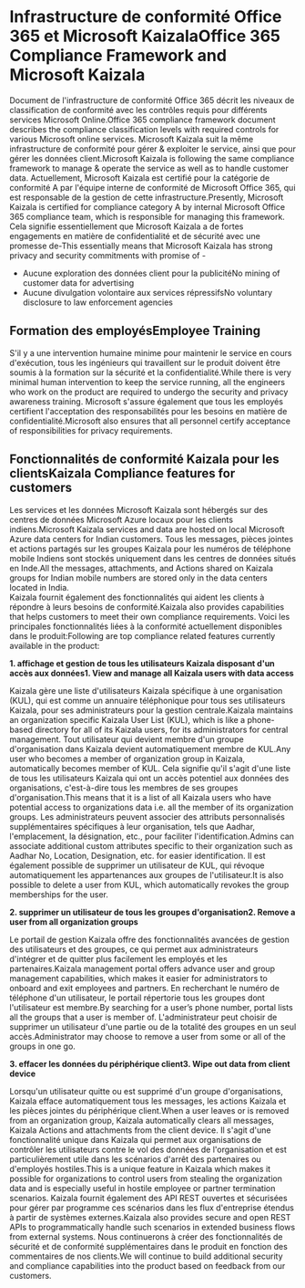 # <a name="office-365-compliance-framework-and-microsoft-kaizala"></a><span data-ttu-id="bd4be-101">Infrastructure de conformité Office 365 et Microsoft Kaizala</span><span class="sxs-lookup"><span data-stu-id="bd4be-101">Office 365 Compliance Framework and Microsoft Kaizala</span></span>

<span data-ttu-id="bd4be-102">Document de l'infrastructure de conformité Office 365 décrit les niveaux de classification de conformité avec les contrôles requis pour différents services Microsoft Online.</span><span class="sxs-lookup"><span data-stu-id="bd4be-102">Office 365 compliance framework document describes the compliance classification levels with required controls for various Microsoft online services.</span></span> <span data-ttu-id="bd4be-103">Microsoft Kaizala suit la même infrastructure de conformité pour gérer & exploiter le service, ainsi que pour gérer les données client.</span><span class="sxs-lookup"><span data-stu-id="bd4be-103">Microsoft Kaizala is following the same compliance framework to manage & operate the service as well as to handle customer data.</span></span> <span data-ttu-id="bd4be-104">Actuellement, Microsoft Kaizala est certifié pour la catégorie de conformité A par l'équipe interne de conformité de Microsoft Office 365, qui est responsable de la gestion de cette infrastructure.</span><span class="sxs-lookup"><span data-stu-id="bd4be-104">Presently, Microsoft Kaizala is certified for compliance category A by internal Microsoft Office 365 compliance team, which is responsible for managing this framework.</span></span> <span data-ttu-id="bd4be-105">Cela signifie essentiellement que Microsoft Kaizala a de fortes engagements en matière de confidentialité et de sécurité avec une promesse de-</span><span class="sxs-lookup"><span data-stu-id="bd4be-105">This essentially means that Microsoft Kaizala has strong privacy and security commitments with promise of -</span></span>

* <span data-ttu-id="bd4be-106">Aucune exploration des données client pour la publicité</span><span class="sxs-lookup"><span data-stu-id="bd4be-106">No mining of customer data for advertising</span></span> 
* <span data-ttu-id="bd4be-107">Aucune divulgation volontaire aux services répressifs</span><span class="sxs-lookup"><span data-stu-id="bd4be-107">No voluntary disclosure to law enforcement agencies</span></span> 

## <a name="employee-training"></a><span data-ttu-id="bd4be-108">Formation des employés</span><span class="sxs-lookup"><span data-stu-id="bd4be-108">Employee Training</span></span>

<span data-ttu-id="bd4be-109">S'il y a une intervention humaine minime pour maintenir le service en cours d'exécution, tous les ingénieurs qui travaillent sur le produit doivent être soumis à la formation sur la sécurité et la confidentialité.</span><span class="sxs-lookup"><span data-stu-id="bd4be-109">While there is very minimal human intervention to keep the service running, all the engineers who work on the product are required to undergo the security and privacy awareness training.</span></span> <span data-ttu-id="bd4be-110">Microsoft s'assure également que tous les employés certifient l'acceptation des responsabilités pour les besoins en matière de confidentialité.</span><span class="sxs-lookup"><span data-stu-id="bd4be-110">Microsoft also ensures that all personnel certify acceptance of responsibilities for privacy requirements.</span></span> 

## <a name="kaizala-compliance-features-for-customers"></a><span data-ttu-id="bd4be-111">Fonctionnalités de conformité Kaizala pour les clients</span><span class="sxs-lookup"><span data-stu-id="bd4be-111">Kaizala Compliance features for customers</span></span>

<span data-ttu-id="bd4be-112">Les services et les données Microsoft Kaizala sont hébergés sur des centres de données Microsoft Azure locaux pour les clients indiens.</span><span class="sxs-lookup"><span data-stu-id="bd4be-112">Microsoft Kaizala services and data are hosted on local Microsoft Azure data centers for Indian customers.</span></span> <span data-ttu-id="bd4be-113">Tous les messages, pièces jointes et actions partagés sur les groupes Kaizala pour les numéros de téléphone mobile Indiens sont stockés uniquement dans les centres de données situés en Inde.</span><span class="sxs-lookup"><span data-stu-id="bd4be-113">All the messages, attachments, and Actions shared on Kaizala groups for Indian mobile numbers are stored only in the data centers located in India.</span></span>  
<span data-ttu-id="bd4be-114">Kaizala fournit également des fonctionnalités qui aident les clients à répondre à leurs besoins de conformité.</span><span class="sxs-lookup"><span data-stu-id="bd4be-114">Kaizala also provides capabilities that helps customers to meet their own compliance requirements.</span></span> <span data-ttu-id="bd4be-115">Voici les principales fonctionnalités liées à la conformité actuellement disponibles dans le produit:</span><span class="sxs-lookup"><span data-stu-id="bd4be-115">Following are top compliance related features currently available in the product:</span></span> 

<span data-ttu-id="bd4be-116">**1. affichage et gestion de tous les utilisateurs Kaizala disposant d'un accès aux données**</span><span class="sxs-lookup"><span data-stu-id="bd4be-116">**1. View and manage all Kaizala users with data access**</span></span>

<span data-ttu-id="bd4be-117">Kaizala gère une liste d'utilisateurs Kaizala spécifique à une organisation (KUL), qui est comme un annuaire téléphonique pour tous ses utilisateurs Kaizala, pour ses administrateurs pour la gestion centrale.</span><span class="sxs-lookup"><span data-stu-id="bd4be-117">Kaizala maintains an organization specific Kaizala User List (KUL), which is like a phone-based directory for all of its Kaizala users, for its administrators for central management.</span></span> <span data-ttu-id="bd4be-118">Tout utilisateur qui devient membre d'un groupe d'organisation dans Kaizala devient automatiquement membre de KUL.</span><span class="sxs-lookup"><span data-stu-id="bd4be-118">Any user who becomes a member of organization group in Kaizala, automatically becomes member of KUL.</span></span> <span data-ttu-id="bd4be-119">Cela signifie qu'il s'agit d'une liste de tous les utilisateurs Kaizala qui ont un accès potentiel aux données des organisations, c'est-à-dire tous les membres de ses groupes d'organisation.</span><span class="sxs-lookup"><span data-stu-id="bd4be-119">This means that it is a list of all Kaizala users who have potential access to organizations data i.e. all the member of its organization groups.</span></span> <span data-ttu-id="bd4be-120">Les administrateurs peuvent associer des attributs personnalisés supplémentaires spécifiques à leur organisation, tels que Aadhar, l'emplacement, la désignation, etc., pour faciliter l'identification.</span><span class="sxs-lookup"><span data-stu-id="bd4be-120">Admins can associate additional custom attributes specific to their organization such as Aadhar No, Location, Designation, etc. for easier identification.</span></span> <span data-ttu-id="bd4be-121">Il est également possible de supprimer un utilisateur de KUL, qui révoque automatiquement les appartenances aux groupes de l'utilisateur.</span><span class="sxs-lookup"><span data-stu-id="bd4be-121">It is also possible to delete a user from KUL, which automatically revokes the group memberships for the user.</span></span>  

<span data-ttu-id="bd4be-122">**2. supprimer un utilisateur de tous les groupes d'organisation**</span><span class="sxs-lookup"><span data-stu-id="bd4be-122">**2. Remove a user from all organization groups**</span></span> 

<span data-ttu-id="bd4be-123">Le portail de gestion Kaizala offre des fonctionnalités avancées de gestion des utilisateurs et des groupes, ce qui permet aux administrateurs d'intégrer et de quitter plus facilement les employés et les partenaires.</span><span class="sxs-lookup"><span data-stu-id="bd4be-123">Kaizala management portal offers advance user and group management capabilities, which makes it easier for administrators to onboard and exit employees and partners.</span></span> <span data-ttu-id="bd4be-124">En recherchant le numéro de téléphone d'un utilisateur, le portail répertorie tous les groupes dont l'utilisateur est membre.</span><span class="sxs-lookup"><span data-stu-id="bd4be-124">By searching for a user’s phone number, portal lists all the groups that a user is member of.</span></span> <span data-ttu-id="bd4be-125">L'administrateur peut choisir de supprimer un utilisateur d'une partie ou de la totalité des groupes en un seul accès.</span><span class="sxs-lookup"><span data-stu-id="bd4be-125">Administrator may choose to remove a user from some or all of the groups in one go.</span></span> 

<span data-ttu-id="bd4be-126">**3. effacer les données du périphérique client**</span><span class="sxs-lookup"><span data-stu-id="bd4be-126">**3.  Wipe out data from client device**</span></span>

<span data-ttu-id="bd4be-127">Lorsqu'un utilisateur quitte ou est supprimé d'un groupe d'organisations, Kaizala efface automatiquement tous les messages, les actions Kaizala et les pièces jointes du périphérique client.</span><span class="sxs-lookup"><span data-stu-id="bd4be-127">When a user leaves or is removed from an organization group, Kaizala automatically clears all messages, Kaizala Actions and attachments from the client device.</span></span> <span data-ttu-id="bd4be-128">Il s'agit d'une fonctionnalité unique dans Kaizala qui permet aux organisations de contrôler les utilisateurs contre le vol des données de l'organisation et est particulièrement utile dans les scénarios d'arrêt des partenaires ou d'employés hostiles.</span><span class="sxs-lookup"><span data-stu-id="bd4be-128">This is a unique feature in Kaizala which makes it possible for organizations to control users from stealing the organization data and is especially useful in hostile employee or partner termination scenarios.</span></span> <span data-ttu-id="bd4be-129">Kaizala fournit également des API REST ouvertes et sécurisées pour gérer par programme ces scénarios dans les flux d'entreprise étendus à partir de systèmes externes.</span><span class="sxs-lookup"><span data-stu-id="bd4be-129">Kaizala also provides secure and open REST APIs to programmatically handle such scenarios in extended business flows from external systems.</span></span> <span data-ttu-id="bd4be-130">Nous continuerons à créer des fonctionnalités de sécurité et de conformité supplémentaires dans le produit en fonction des commentaires de nos clients.</span><span class="sxs-lookup"><span data-stu-id="bd4be-130">We will continue to build additional security and compliance capabilities into the product based on feedback from our customers.</span></span>
